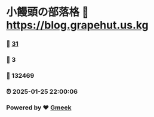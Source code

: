 # 小饅頭の部落格 :link: https://blog.grapehut.us.kg 
### :page_facing_up: [31](https://blog.grapehut.us.kg/tag.html) 
### :speech_balloon: 3 
### :hibiscus: 132469 
### :alarm_clock: 2025-01-25 22:00:06 
### Powered by :heart: [Gmeek](https://github.com/Meekdai/Gmeek)
